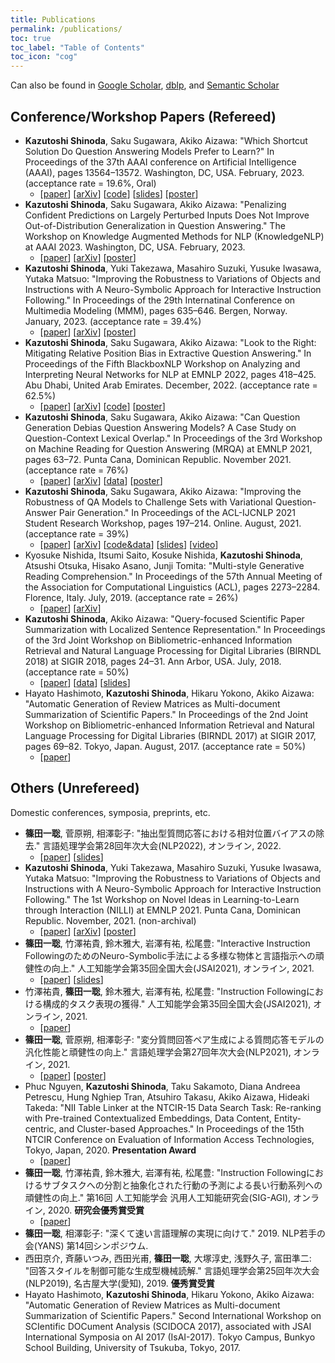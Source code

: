 ```yaml
---
title: Publications
permalink: /publications/
toc: true
toc_label: "Table of Contents"
toc_icon: "cog"
---
```


<!-- Google tag (gtag.js) -->
<script async src="https://www.googletagmanager.com/gtag/js?id=G-RHK7JKMTTB"></script>
<script>
  window.dataLayer = window.dataLayer || [];
  function gtag(){dataLayer.push(arguments);}
  gtag('js', new Date());

  gtag('config', 'G-RHK7JKMTTB');
</script>

Can also be found in [Google Scholar](https://scholar.google.co.jp/citations?user=CKzpArsAAAAJ&hl=ja), [dblp](https://dblp.uni-trier.de/pers/hd/s/Shinoda:Kazutoshi), and [Semantic Scholar](https://www.semanticscholar.org/author/Kazutoshi-Shinoda/50088672)

## Conference/Workshop Papers (Refereed)
* **Kazutoshi Shinoda**, Saku Sugawara, Akiko Aizawa: "Which Shortcut Solution Do Question Answering Models Prefer to Learn?" In Proceedings of the 37th AAAI conference on Artificial Intelligence (AAAI), pages 13564–13572. Washington, DC, USA. February, 2023. (acceptance rate = 19.6%, Oral)
  * [[paper](https://ojs.aaai.org/index.php/AAAI/article/view/26590)] [[arXiv](https://arxiv.org/abs/2211.16220)] [[code](https://github.com/KazutoshiShinoda/ShortcutLearnability)] [[slides](https://github.com/KazutoshiShinoda/slides/blob/master/AAAI2023-presentation-public.pdf)] [[poster](https://github.com/KazutoshiShinoda/slides/blob/master/AAAI2023-poster-public.pdf)]
* **Kazutoshi Shinoda**, Saku Sugawara, Akiko Aizawa: "Penalizing Confident Predictions on Largely Perturbed Inputs Does Not Improve Out-of-Distribution Generalization in Question Answering." The Workshop on Knowledge Augmented Methods for NLP (KnowledgeNLP) at AAAI 2023. Washington, DC, USA. February, 2023.
  * [[paper](https://knowledge-nlp.github.io/aaai2023/papers/008-OODQA-poster.pdf)] [[arXiv](https://arxiv.org/abs/2211.16093)] [[poster](https://github.com/KazutoshiShinoda/slides/blob/master/KnowledgeNLP2023poster.pdf)]
* **Kazutoshi Shinoda**, Yuki Takezawa, Masahiro Suzuki, Yusuke Iwasawa, Yutaka Matsuo: "Improving the Robustness to Variations of Objects and Instructions with A Neuro-Symbolic Approach for Interactive Instruction Following." In Proceedings of the 29th Internatinal Conference on Multimedia Modeling (MMM), pages 635–646. Bergen, Norway. January, 2023. (acceptance rate = 39.4%)
  * [[paper](https://link.springer.com/chapter/10.1007/978-3-031-27818-1_52)] [[arXiv](https://arxiv.org/abs/2110.07031)] [[poster](https://github.com/KazutoshiShinoda/slides/blob/master/MMM2023.pdf)]
* **Kazutoshi Shinoda**, Saku Sugawara, Akiko Aizawa: "Look to the Right: Mitigating Relative Position Bias in Extractive Question Answering." In Proceedings of the Fifth BlackboxNLP Workshop on Analyzing and Interpreting Neural Networks for NLP at EMNLP 2022, pages 418–425. Abu Dhabi, United Arab Emirates. December, 2022. (acceptance rate = 62.5%)
  * [[paper](https://aclanthology.org/2022.blackboxnlp-1.35/)] [[arXiv](https://arxiv.org/abs/2210.14541)] [[code](https://github.com/KazutoshiShinoda/RelativePositionBias)] [[poster](https://github.com/KazutoshiShinoda/slides/blob/master/BlackboxNLP2022.pdf)]
* **Kazutoshi Shinoda**, Saku Sugawara, Akiko Aizawa: "Can Question Generation Debias Question Answering Models? A Case Study on Question-Context Lexical Overlap." In Proceedings of the 3rd Workshop on Machine Reading for Question Answering (MRQA) at EMNLP 2021, pages 63–72. Punta Cana, Dominican Republic. November 2021. (acceptance rate = 76%)
  * [[paper](https://aclanthology.org/2021.mrqa-1.6/)] [[arXiv](https://arxiv.org/abs/2109.11256)] [[data](https://github.com/KazutoshiShinoda/Synonym-Replacement)] [[poster](https://github.com/KazutoshiShinoda/slides/blob/master/MRQA2021.pdf)]
* **Kazutoshi Shinoda**, Saku Sugawara, Akiko Aizawa: "Improving the Robustness of QA Models to Challenge Sets with Variational Question-Answer Pair Generation." In Proceedings of the ACL-IJCNLP 2021 Student Research Workshop, pages 197–214. Online. August, 2021. (acceptance rate = 39%)
  * [[paper](https://aclanthology.org/2021.acl-srw.21/)] [[arXiv](https://arxiv.org/abs/2004.03238)] [[code&data](https://github.com/KazutoshiShinoda/VQAG)] [[slides](https://github.com/KazutoshiShinoda/slides/blob/4c2bea8cf46953dd800b646c01cbdca5ccc9e640/ACL2021SRW.pdf)] [[video](https://screencast-o-matic.com/watch/cr1TDfV1w5o)]
* Kyosuke Nishida, Itsumi Saito, Kosuke Nishida, **Kazutoshi Shinoda**, Atsushi Otsuka, Hisako Asano, Junji Tomita: "Multi-style Generative Reading Comprehension." In Proceedings of the 57th Annual Meeting of the Association for Computational Linguistics (ACL), pages 2273–2284. Florence, Italy. July, 2019. (acceptance rate = 26%)
  * [[paper](https://www.aclweb.org/anthology/P19-1220/)] [[arXiv](https://arxiv.org/abs/1901.02262)]
* **Kazutoshi Shinoda**, Akiko Aizawa: "Query-focused Scientific Paper Summarization with Localized Sentence Representation." In Proceedings of the 3rd Joint Workshop on Bibliometric-enhanced Information Retrieval and Natural Language Processing for Digital Libraries (BIRNDL 2018) at SIGIR 2018, pages 24–31. Ann Arbor, USA. July, 2018. (acceptance rate = 50%)
  * [[paper](http://ceur-ws.org/Vol-2132/paper3.pdf)] [[data](https://github.com/Alab-NII/Q-SciSumm)] [[slides](https://docs.google.com/presentation/d/13as3kIMsQZCXwSdTrG1n_-ciHNM9oa96DO0_8HIbXeA/edit?usp=sharing)]
* Hayato Hashimoto, **Kazutoshi Shinoda**, Hikaru Yokono, Akiko Aizawa: "Automatic Generation of Review Matrices as Multi-document Summarization of Scientific Papers." In Proceedings of the 2nd Joint Workshop on Bibliometric-enhanced Information Retrieval and Natural Language Processing for Digital Libraries (BIRNDL 2017) at SIGIR 2017, pages 69–82. Tokyo, Japan. August, 2017. (acceptance rate = 50%)
  * [[paper](http://ceur-ws.org/Vol-1888/paper6.pdf)]

## Others (Unrefereed)
Domestic conferences, symposia, preprints, etc.
* **篠田一聡**, 菅原朔, 相澤彰子: "抽出型質問応答における相対位置バイアスの除去." 言語処理学会第28回年次大会(NLP2022), オンライン, 2022.
  * [[paper](https://www.anlp.jp/proceedings/annual_meeting/2022/pdf_dir/C1-4.pdf)] [[slides](https://github.com/KazutoshiShinoda/slides/blob/master/NLP2022.pdf)]
* **Kazutoshi Shinoda**, Yuki Takezawa, Masahiro Suzuki, Yusuke Iwasawa, Yutaka Matsuo: "Improving the Robustness to Variations of Objects and Instructions with A Neuro-Symbolic Approach for Interactive Instruction Following." The 1st Workshop on Novel Ideas in Learning-to-Learn through Interaction (NILLI) at EMNLP 2021. Punta Cana, Dominican Republic. November, 2021. (non-archival)
  * [[paper](https://www.cs.mcgill.ca/~pparth2/nilli_workshop//assets/pdf/1.pdf)] [[arXiv](https://arxiv.org/abs/2110.07031)] [[poster](https://github.com/KazutoshiShinoda/slides/blob/master/NILLI2021.pdf)]
* **篠田一聡**, 竹澤祐貴, 鈴木雅大, 岩澤有祐, 松尾豊: "Interactive Instruction FollowingのためのNeuro-Symbolic手法による多様な物体と言語指示への頑健性の向上." 人工知能学会第35回全国大会(JSAI2021), オンライン, 2021.
  * [[paper](https://www.jstage.jst.go.jp/article/pjsai/JSAI2021/0/JSAI2021_2J3GS8b03/_article/-char/ja/)] [[slides](https://github.com/KazutoshiShinoda/slides/blob/a429e5e9e95b97a93faa34c5757b39117fbc9855/JSAI2021Shinoda.pdf)]
* 竹澤祐貴, **篠田一聡**, 鈴木雅大, 岩澤有祐, 松尾豊: "Instruction Followingにおける構成的タスク表現の獲得." 人工知能学会第35回全国大会(JSAI2021), オンライン, 2021.
  * [[paper](https://www.jstage.jst.go.jp/article/pjsai/JSAI2021/0/JSAI2021_2J4GS8c01/_article/-char/ja/)]
* **篠田一聡**, 菅原朔, 相澤彰子: "変分質問回答ペア生成による質問応答モデルの汎化性能と頑健性の向上." 言語処理学会第27回年次大会(NLP2021), オンライン, 2021.
  * [[paper](https://www.anlp.jp/proceedings/annual_meeting/2021/pdf_dir/P7-21.pdf)] [[poster](https://github.com/KazutoshiShinoda/slides/blob/2923b95775cb92628d8ff955a8e2e81c18e078a1/NLP2021-Shinoda-Posterv4.pdf)]
* Phuc Nguyen, **Kazutoshi Shinoda**, Taku Sakamoto, Diana Andreea Petrescu, Hung Nghiep Tran, Atsuhiro Takasu, Akiko Aizawa, Hideaki Takeda: "NII Table Linker at the NTCIR-15 Data Search Task: Re-ranking with Pre-trained Contextualized Embeddings, Data Content, Entity-centric, and Cluster-based Approaches." In Proceedings of the 15th NTCIR Conference on Evaluation of Information Access Technologies, Tokyo, Japan, 2020. **Presentation Award**
  * [[paper](http://research.nii.ac.jp/ntcir/workshop/OnlineProceedings15/pdf/ntcir/04-NTCIR15-DATA-NguyenP.pdf)]
* **篠田一聡**, 竹澤祐貴, 鈴木雅大, 岩澤有祐, 松尾豊: "Instruction Followingにおけるサブタスクへの分割と抽象化された行動の予測による長い行動系列への頑健性の向上." 第16回 人工知能学会 汎用人工知能研究会(SIG-AGI), オンライン, 2020. **研究会優秀賞受賞**
  * [[paper](https://jsai.ixsq.nii.ac.jp/ej/?action=pages_view_main&active_action=repository_view_main_item_detail&item_id=10860&item_no=1&page_id=13&block_id=23)]
* **篠田一聡**, 相澤彰子: "深くて速い言語理解の実現に向けて." 2019. NLP若手の会(YANS) 第14回シンポジウム.
* 西田京介, 斉藤いつみ, 西田光甫, **篠田一聡**, 大塚淳史, 浅野久子, 富田準二: "回答スタイルを制御可能な生成型機械読解." 言語処理学会第25回年次大会(NLP2019), 名古屋大学(愛知), 2019. **優秀賞受賞**
* Hayato Hashimoto, **Kazutoshi Shinoda**, Hikaru Yokono, Akiko Aizawa: "Automatic Generation of Review Matrices as Multi-document Summarization of Scientific Papers." Second International Workshop on SCIentific DOCument Analysis (SCIDOCA 2017), associated with JSAI International Symposia on AI 2017 (IsAI-2017). Tokyo Campus, Bunkyo School Building, University of Tsukuba, Tokyo, 2017.
